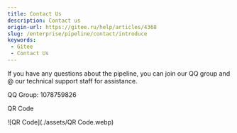 ```yaml
---
title: Contact Us
description: Contact us
origin-url: https://gitee.ru/help/articles/4368
slug: /enterprise/pipeline/contact/introduce
keywords:
 - Gitee
 - Contact Us
---
```


If you have any questions about the pipeline, you can join our QQ group and @ our technical support staff for assistance.

QQ Group: 1078759826

QR Code

![QR Code](./assets/QR Code.webp)